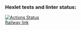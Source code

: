 ### Hexlet tests and linter status:
[![Actions Status](https://github.com/popovbm/php-project-57/workflows/hexlet-check/badge.svg)](https://github.com/popovbm/php-project-57/actions)
<br>
[Railway link](mytask-manager.up.railway.app)